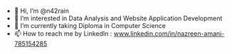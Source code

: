 - 👋 Hi, I’m @n42rain
- 👀 I’m interested in Data Analysis and Website Application Development
- 🌱 I’m currently taking Diploma in Computer Science
- 📫 How to reach me by LinkedIn : www.linkedin.com/in/nazreen-amani-785154285

<!---
n42rain/n42rain is a ✨ special ✨ repository because its `README.md` (this file) appears on your GitHub profile.
You can click the Preview link to take a look at your changes.
--->
